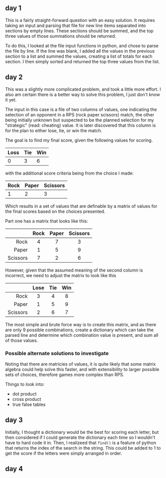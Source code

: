 ## day 1

This is a fairly straight-forward question with an easy solution. It requires taking an input and parsing that file for new line items separated into sections by empty lines. These sections should be 
summed, and the top three values of those summations should be returned. 

To do this, I looked at the file input functions in python, and chose to parse the file by line. If the line was blank, I added all the values in the previous section to a list and summed the values, 
creating a list of totals for each section. I then simply sorted and returned the top three values from the list. 

## day 2

This was a slightly more complicated problem, and took a little more effort. I also am certain there is a better way to solve this problem, I just don't know it yet. 

The input in this case is a file of two columns of values, one indicating the selection of an opponent in a RPS (rock paper scissors) match, the other being initially unknown but suspected to be the 
planned selection for my "strategic" (read: cheating) value. It is later discovered that this column is for the plan to either lose, tie, or win the match. 

The goal is to find my final score, given the following values for scoring. 

|Loss|Tie|Win|
|----|----|----|
| 0 | 3 | 6 |

with the additional score criteria being from the choice I made:

|Rock|Paper|Scissors|
|----|----|----|
| 1 | 2 | 3 |

Which results in a set of values that are definable by a matrix of values for the final scores based on the choices presented. 

Part one has a matrix that looks like this:

| | Rock | Paper | Scissors |
|--:|:--:|:--:|:--:|
|Rock|4|7|3|
|Paper|1|5|9|
|Scissors|7|2|6|

However, given that the assumed meaning of the second column is incorrect, we need to adjust the matrix to look like this

| | Lose | Tie | Win |
|--:|:--:|:--:|:--:|
|Rock|3|4|8|
|Paper|1|5|9|
|Scissors|2|6|7|

The most simple and brute force way is to create this matrix, and as there are only 9 possible combinations, create a dictionary which can take the parsed line and determine which combination value is 
present, and sum all of those values. 

### Possible alternate solutions to investigate

Noting that there are matricies of values, it is quite likely that some matrix algebra could help solve this faster, and with extensibility to larger possible sets of choices, therefore games more complex 
than RPS. 

Things to look into:

 - dot product
 - cross product
 - true false tables

## day 3

Initially, I thought a dictionary would be the best for scoring each letter, but then considered if I could generate the dictionary each time so I wouldn't have to hard code it in. Then, I realizeed that `find()` is a feature of python that returns the index of the search in the string. This could be added to 1 to get the score if the letters were simply arranged in order. 

## day 4

